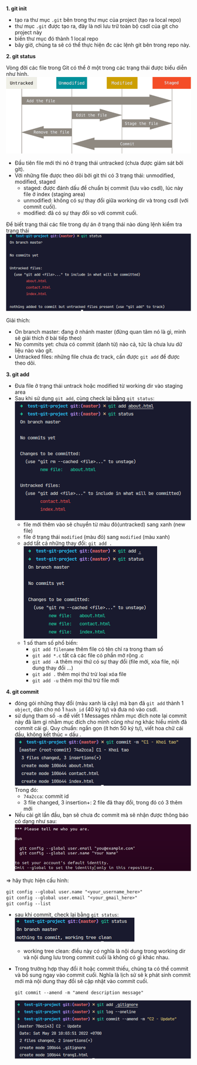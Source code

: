 **1. git init**

- tạo ra thư mục `.git` bên trong thư mục của project (tạo ra local repo)
- thư mục `.git` được tạo ra, đây là nơi lưu trữ toàn bộ csdl của git cho project này
- biến thư mục đó thành 1 local repo
- bây giờ, chúng ta sẽ có thể thực hiện đc các lệnh git bên trong repo này.

**2. git status**

Vòng đời các file trong Git có thể ở một trong các trạng thái được biểu diễn như hình.
![](imgs/lifecycle.png)

- Đầu tiên file mới thì nó ở trạng thái untracked (chưa được giám sát bởi git).
- Với những file được theo dõi bởi git thì có 3 trạng thái: unmodified, modified, staged
  - staged: được đánh dấu để chuẩn bị commit (lưu vào csdl), lúc này file ở index (staging area)
  - unmodified: không có sự thay đổi giữa working dir và trong csdl (với commit cuối).
  - modified: đã có sự thay đổi so với commit cuối.

Để biết trạng thái các file trong dự án ở trạng thái nào dùng lệnh kiểm tra trạng thái
![](imgs/git-status.png)

Giải thích:

- On branch master: đang ở nhánh master (đừng quan tâm nó là gì, mình sẽ giải thích ở bài tiếp theo)
- No commits yet: chưa có commit (danh từ) nào cả, tức là chưa lưu dữ liệu nào vào git.
- Untracked files: những file chưa đc track, cần được `git add` để được theo dõi.

**3. git add**

- Đưa file ở trạng thái untrack hoặc modified từ working dir vào staging area
- Sau khi sử dụng `git add`, cùng check lại bằng `git status`:
  ![](<imgs/git-add(1).png>)
  - file mới thêm vào sẽ chuyển từ màu đỏ(untracked) sang xanh (new file)
  - file ở trạng thái `modified` (màu đỏ) sang `modified` (màu xanh)
  - add tất cả những thay đổi: `git add .`
    ![](<imgs/git-add(2).png>)
  - 1 số tham số phổ biến:
    - `git add filename` thêm file có tên chỉ ra trong tham số
    - `git add *.c` tất cả các file có phần mở rộng .c
    - `git add -A` thêm mọi thứ có sự thay đổi (file mới, xóa file, nội dung thay đổi ...)
    - `git add .` thêm mọi thứ trừ loại xóa file
    - `git add -u` thêm mọi thứ trừ file mới

**4. git commit**

- đóng gói những thay đổi (màu xanh lá cây) mà bạn đã `git add` thành 1 `object`, dán cho nó 1 `hash id` (40 ký tự) và đưa nó vào csdl.
- sử dụng tham số `-m` để viết 1 Messages nhằm mục đích note lại commit này đã làm gì nhằm mục đích cho mình cũng như ng khác hiểu mình đã commit cái gì. Quy chuẩn: ngắn gọn (ít hơn 50 ký tự), viết hoa chữ cái đầu, không kết thúc = dấu .
  ![](imgs/git-commit.png)
  Trong đó:
  - `74a2cca`: commit id
  - 3 file changed, 3 insertion+: 2 file đã thay đổi, trong đó có 3 thêm mới
- Nếu cài git lần đầu, bạn sẽ chưa đc commit mà sẽ nhận được thông báo có dạng như sau:
  ![](imgs/first-git-notify.png)

=> hãy thực hiện cấu hình:

```
git config --global user.name "<your_username_here>"
git config --global user.email "<your_gmail_here>"
git config --list
```

- sau khi commit, check lại bằng `git status`:
  ![](<imgs/git-status(2).png>)

  - working tree clean: điều này có nghĩa là nội dung trong working dir và nội dung lưu trong commit cuối là không có gì khác nhau.

- Trong trường hợp thay đổi ít hoặc commit thiếu, chúng ta có thể commit và bổ sung ngay vào commit cuối. Nghĩa là lịch sử sẽ k phát sinh commit mới mà nội dung thay đổi sẽ cập nhật vào commit cuối.
  ```
  git commit --amend -m "amend description message"
  ```
  ![](<imgs/git-commit(2).png>)
